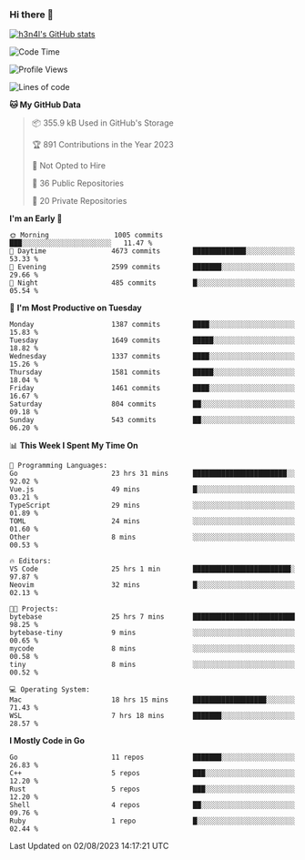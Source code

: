 ### Hi there 👋

[![h3n4l's GitHub stats](https://github-readme-stats.vercel.app/api?username=h3n4l&count_private=true&show_icons=true&theme=radical)](https://github.com/h3n4l/github-readme-stats)

<!--START_SECTION:waka-->
![Code Time](http://img.shields.io/badge/Code%20Time-1%2C463%20hrs%2059%20mins-blue)

![Profile Views](http://img.shields.io/badge/Profile%20Views-2-blue)

![Lines of code](https://img.shields.io/badge/From%20Hello%20World%20I%27ve%20Written-2.6%20million%20lines%20of%20code-blue)

**🐱 My GitHub Data** 

> 📦 355.9 kB Used in GitHub's Storage 
 > 
> 🏆 891 Contributions in the Year 2023
 > 
> 🚫 Not Opted to Hire
 > 
> 📜 36 Public Repositories 
 > 
> 🔑 20 Private Repositories 
 > 
**I'm an Early 🐤** 

```text
🌞 Morning                1005 commits        ███░░░░░░░░░░░░░░░░░░░░░░   11.47 % 
🌆 Daytime                4673 commits        █████████████░░░░░░░░░░░░   53.33 % 
🌃 Evening                2599 commits        ███████░░░░░░░░░░░░░░░░░░   29.66 % 
🌙 Night                  485 commits         █░░░░░░░░░░░░░░░░░░░░░░░░   05.54 % 
```
📅 **I'm Most Productive on Tuesday** 

```text
Monday                   1387 commits        ████░░░░░░░░░░░░░░░░░░░░░   15.83 % 
Tuesday                  1649 commits        █████░░░░░░░░░░░░░░░░░░░░   18.82 % 
Wednesday                1337 commits        ████░░░░░░░░░░░░░░░░░░░░░   15.26 % 
Thursday                 1581 commits        █████░░░░░░░░░░░░░░░░░░░░   18.04 % 
Friday                   1461 commits        ████░░░░░░░░░░░░░░░░░░░░░   16.67 % 
Saturday                 804 commits         ██░░░░░░░░░░░░░░░░░░░░░░░   09.18 % 
Sunday                   543 commits         ██░░░░░░░░░░░░░░░░░░░░░░░   06.20 % 
```


📊 **This Week I Spent My Time On** 

```text
💬 Programming Languages: 
Go                       23 hrs 31 mins      ███████████████████████░░   92.02 % 
Vue.js                   49 mins             █░░░░░░░░░░░░░░░░░░░░░░░░   03.21 % 
TypeScript               29 mins             ░░░░░░░░░░░░░░░░░░░░░░░░░   01.89 % 
TOML                     24 mins             ░░░░░░░░░░░░░░░░░░░░░░░░░   01.60 % 
Other                    8 mins              ░░░░░░░░░░░░░░░░░░░░░░░░░   00.53 % 

🔥 Editors: 
VS Code                  25 hrs 1 min        ████████████████████████░   97.87 % 
Neovim                   32 mins             █░░░░░░░░░░░░░░░░░░░░░░░░   02.13 % 

🐱‍💻 Projects: 
bytebase                 25 hrs 7 mins       █████████████████████████   98.25 % 
bytebase-tiny            9 mins              ░░░░░░░░░░░░░░░░░░░░░░░░░   00.65 % 
mycode                   8 mins              ░░░░░░░░░░░░░░░░░░░░░░░░░   00.58 % 
tiny                     8 mins              ░░░░░░░░░░░░░░░░░░░░░░░░░   00.52 % 

💻 Operating System: 
Mac                      18 hrs 15 mins      ██████████████████░░░░░░░   71.43 % 
WSL                      7 hrs 18 mins       ███████░░░░░░░░░░░░░░░░░░   28.57 % 
```

**I Mostly Code in Go** 

```text
Go                       11 repos            ███████░░░░░░░░░░░░░░░░░░   26.83 % 
C++                      5 repos             ███░░░░░░░░░░░░░░░░░░░░░░   12.20 % 
Rust                     5 repos             ███░░░░░░░░░░░░░░░░░░░░░░   12.20 % 
Shell                    4 repos             ██░░░░░░░░░░░░░░░░░░░░░░░   09.76 % 
Ruby                     1 repo              █░░░░░░░░░░░░░░░░░░░░░░░░   02.44 % 
```




 Last Updated on 02/08/2023 14:17:21 UTC
<!--END_SECTION:waka-->

